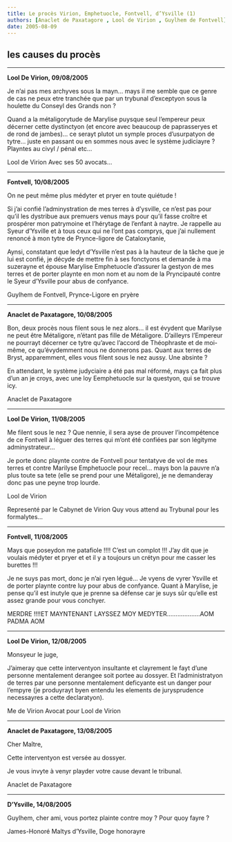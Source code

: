 ```yaml
---
title: Le procès Virion, Emphetuocle, Fontvell, d’Ysville (1)
authors: [Anaclet de Paxatagore , Lool de Virion , Guylhem de Fontvell]
date: 2005-08-09
---
```


## les causes du procès

---
**Lool De Virion, 09/08/2005**

Je n’ai pas mes archyves sous la mayn... mays il me semble que ce genre de cas ne peux etre tranchée que par un trybunal d’exceptyon sous la houlette du Conseyl des Grands non ?

Quand a la métaligorytude de Marylise puysque seul l’empereur peux décerner cette dystinctyon (et encore avec beaucoup de paprasseryes et de rond de jambes)... ce serayt plutot un symple proces d’usurpatyon de tytre... juste en passant ou en sommes nous avec le système judiciayre ? Playntes au civyl / pénal etc...

Lool de Virion Avec ses 50 avocats...

---
**Fontvell, 10/08/2005**

On ne peut même plus médyter et pryer en toute quiétude !

Si j’ai confié l’adminystration de mes terres à d’ysville, ce n’est pas pour qu’il les dystribue aux premuers venus mays pour qu’il fasse croître et prospérer mon patrymoine et l’hérytage de l’enfant à naytre. Je rappelle au Syeur d’Ysville et à tous ceux qui ne l’ont pas comprys, que j’ai nullement renoncé à mon tytre de Prynce-ligore de Cataloxytanie,

Aynsi, constatant que ledyt d’Ysville n’est pas à la hauteur de la tâche que je lui est confié, je décyde de mettre fin à ses fonctyons et demande à ma suzerayne et épouse Marylise Emphetuocle d’assurer la gestyon de mes terres et de porter playnte en mon nom et au nom de la Pryncipauté contre le Syeur d’Ysville pour abus de confyance.

Guylhem de Fontvell, Prynce-Ligore en pryère

---
**Anaclet de Paxatagore, 10/08/2005** 

Bon, deux procès nous filent sous le nez alors... il est évydent que Marilyse ne peut être Métaligore, n’étant pas fille de Métaligore. D’ailleyrs l’Empereur ne pourrayt décerner ce tytre qu’avec l’accord de Théophraste et de moi-même, ce qu’évydemment nous ne donnerons pas. Quant aux terres de Bryst, apparemment, elles vous filent sous le nez aussy. Une absinte ?

En attendant, le système judyciaire a été pas mal réformé, mays ça fait plus d’un an je croys, avec une loy Eemphetuocle sur la questyon, qui se trouve icy.

Anaclet de Paxatagore

---
**Lool De Virion, 11/08/2005**

Me filent sous le nez ? Que nennie, il sera ayse de prouver l’incompétence de ce Fontvell à léguer des terres qui m’ont été confiées par son légityme adminystrateur...

Je porte donc playnte contre de Fontvell pour tentatyve de vol de mes terres et contre Marilyse Emphetuocle pour recel... mays bon la pauvre n’a plus toute sa tete (elle se prend pour une Métaligore), je ne demanderay donc pas une peyne trop lourde.

Lool de Virion

Representé par le Cabynet de Virion Quy vous attend au Trybunal pour les formalytes...

---
**Fontvell, 11/08/2005** 

Mays que poseydon me patafiole !!!! C’est un complot !!! J’ay dit que je voulais médyter et pryer et et il y a toujours un crétyn pour me casser les burettes !!!

Je ne suys pas mort, donc je n’ai ryen légué... Je vyens de vyrer Ysville et de porter playnte contre luy pour abus de confyance. Quant à Marylise, je pense qu’il est inutyle que je prenne sa défense car je suys sûr qu’elle est assez grande pour vous conchyer.

MERDRE !!!!ET MAYNTENANT LAYSSEZ MOY MEDYTER...................AOM PADMA AOM

---
**Lool De Virion, 12/08/2005**

Monsyeur le juge,

J’aimeray que cette interventyon insultante et clayrement le fayt d’une personne mentalement derangee soit portee au dossyer. Et l’administratyon de terres par une personne mentalement deficyante est un danger pour l’empyre (je produyrayt byen entendu les elements de jurysprudence necessayres a cette declaratyon).

Me de Virion Avocat pour Lool de Virion

---
**Anaclet de Paxatagore, 13/08/2005**

Cher Maître,

Cette interventyon est versée au dossyer.

Je vous invyte à venyr playder votre cause devant le tribunal.

Anaclet de Paxatagore

---
**D’Ysville, 14/08/2005**

Guylhem, cher ami, vous portez plainte contre moy ? Pour quoy fayre ?

James-Honoré Maltys d’Ysville, Doge honorayre